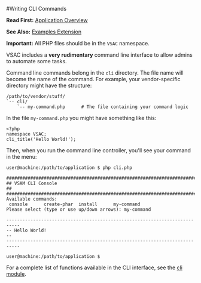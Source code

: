 #Writing CLI Commands

**Read First:** [Application Overview](./overview.md)

**See Also:** [Examples Extension](https://github.com/EurActiv/VSAC-Examples)

**Important:** All PHP files should be in the `VSAC` namespace.

VSAC includes a **very rudimentary** command line interface to allow admins to automate some tasks.

Command line commands belong in the `cli` directory. The file name will become the name of the command. For example, your vendor-specific directory might have the structure:

    /path/to/vendor/stuff/
    `-- cli/
        `-- my-command.php      # The file containing your command logic

In the file `my-command.php` you might have something like this:

    <?php
    namespace VSAC;
    cli_title('Hello World!');


Then, when you run the command line controller, you'll see your command in the menu:

    user@machine:/path/to/application $ php cli.php

    ###########################################################################
    ## VSAM CLI Console                                                      ##
    ###########################################################################
    Available commands:
     console      create-phar  install      my-command
    Please select (type or use up/down arrows): my-command

    ---------------------------------------------------------------------------
    -- Hello World!                                                          --
    ---------------------------------------------------------------------------

    user@machine:/path/to/application $

For a complete list of functions available in the CLI interface, see the [cli module](../modules/inc-cli.php).


